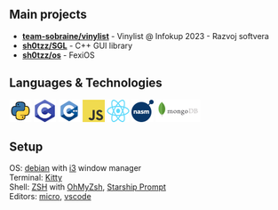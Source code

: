 ## Main projects
- [**team-sobraine/vinylist**](https://github.com/team-sobraine/vinylist) - Vinylist @ Infokup 2023 - Razvoj softvera
- [**sh0tzz/SGL**](https://github.com/sh0tzz/SGL) - C++ GUI library
- [**sh0tzz/os**](https://github.com/sh0tzz/os) - FexiOS

## Languages & Technologies
<p>
    <img src="https://github.com/sh0tzz/sh0tzz/blob/main/assets/python_icon_40x40.png?raw=true"/>
    <img src="https://github.com/sh0tzz/sh0tzz/blob/main/assets/c_icon_40x40.png?raw=true"/>
    <img src="https://github.com/sh0tzz/sh0tzz/blob/main/assets/cpp_icon_40x40.png?raw=true"/>
    <img src="https://github.com/sh0tzz/sh0tzz/blob/main/assets/js_icon_40x40.png?raw=true"/>
    <img src="https://github.com/sh0tzz/sh0tzz/blob/main/assets/react_icon_40x40.png?raw=true"/>
    <img src="https://github.com/sh0tzz/sh0tzz/blob/main/assets/nasm_icon_40x40.png?raw=true"/>
    <img src="https://github.com/sh0tzz/sh0tzz/blob/main/assets/mongo_icon_40x40.png?raw=true"/>
</p>


## Setup
OS: [debian](https://www.debian.org/) with [i3](https://i3wm.org/) window manager<br>
Terminal: [Kitty](https://sw.kovidgoyal.net/kitty/)<br>
Shell: [ZSH](https://www.zsh.org/) with [OhMyZsh](https://ohmyz.sh/), [Starship Prompt](https://starship.rs/)<br>
Editors: [micro](https://micro-editor.github.io/), [vscode](https://code.visualstudio.com/)
